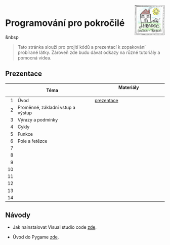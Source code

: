 <img src="logo.png" align="right" />

# Programování pro pokročilé


&nbsp

>  Tato stránka slouží pro projití kódů a prezentací k zopakování probírané látky. Zároveň zde budu dávat odkazy na různé tutoriály
> a pomocná videa.


## Prezentace

|    | &nbsp; &nbsp; &nbsp; &nbsp;  &nbsp; &nbsp;  &nbsp; &nbsp; &nbsp; &nbsp;  &nbsp; &nbsp; Téma  &nbsp; &nbsp;  &nbsp; &nbsp;  &nbsp; &nbsp; &nbsp; &nbsp; &nbsp; &nbsp;  &nbsp; &nbsp; | &nbsp; &nbsp; &nbsp; &nbsp;  &nbsp; &nbsp;     &nbsp; &nbsp;  &nbsp; &nbsp; Materiály   &nbsp; &nbsp;  &nbsp; &nbsp;    &nbsp; &nbsp; &nbsp; &nbsp;  &nbsp; &nbsp; |
|---:|:------------------------------------------------------------------------------------------------------------------------------------------------------------------------------------|:-------------------------------------|
|  1 | Úvod                                                                                                                                                                                | [prezentace](https://github.com/nohavond/ddmjh-python/blob/main/lab_01/uvod.pdf)                                                                                   |
|  2 | Proměnné, základní vstup a výstup                                                                                                                                                   |                                                                                                                                                                    |
|  3 | Výrazy a podmínky                                                                                                                                                                   |                                                                                                                                                                    |
|  4 | Cykly                                                                                                                                                                               |                                                                                                                                                                    |
|  5 | Funkce                                                                                                                                                                              |                                                                                                                                                                    |
|  6 | Pole a řetězce                                                                                                                                                                      |                                                                                                                                                                    |
|  7 |                                                                                                                                                                                     |                                                                                                                                                                    |
|  8 |                                                                                                                                                                                     |                                                                                                                                                                    |
|  9 |                                                                                                                                                                                     |                                                                                                                                                                    |
| 10 |                                                                                                                                                                                     |                                                                                                                                                                    |
| 11 |                                                                                                                                                                                     |                                                                                                                                                                    |
| 12 |                                                                                                                                                                                     |                                                                                                                                                                    |
| 13 |                                                                                                                                                                                     |                                                                                                                                                                    |
| 14 |                                                                                                                                                                                     |                                                                                                                                                                    |





## Návody

- Jak nainstalovat Visual studio code [zde](https://studuj.digital/2020/07/20/jak-nainstalovat-visual-studio-2/).

- Úvod do Pygame [zde](https://www.itnetwork.cz/python/pygame/pygame-uvod--instalace).